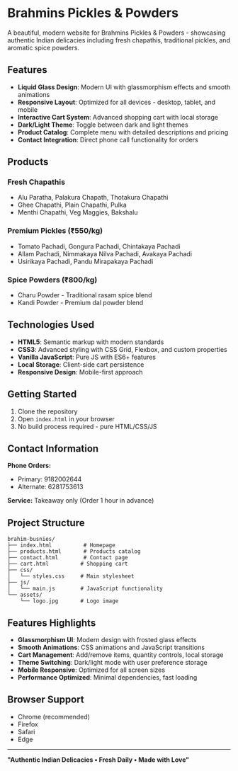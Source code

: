 # Brahmins Pickles & Powders

A beautiful, modern website for Brahmins Pickles & Powders - showcasing authentic Indian delicacies including fresh chapathis, traditional pickles, and aromatic spice powders.

## Features

- **Liquid Glass Design**: Modern UI with glassmorphism effects and smooth animations
- **Responsive Layout**: Optimized for all devices - desktop, tablet, and mobile
- **Interactive Cart System**: Advanced shopping cart with local storage
- **Dark/Light Theme**: Toggle between dark and light themes
- **Product Catalog**: Complete menu with detailed descriptions and pricing
- **Contact Integration**: Direct phone call functionality for orders

## Products

### Fresh Chapathis
- Alu Paratha, Palakura Chapath, Thotakura Chapathi
- Ghee Chapathi, Plain Chapathi, Pulka
- Menthi Chapathi, Veg Maggies, Bakshalu

### Premium Pickles (₹550/kg)
- Tomato Pachadi, Gongura Pachadi, Chintakaya Pachadi
- Allam Pachadi, Nimmakaya Nilva Pachadi, Avakaya Pachadi
- Usirikaya Pachadi, Pandu Mirapakaya Pachadi

### Spice Powders (₹800/kg)
- Charu Powder - Traditional rasam spice blend
- Kandi Powder - Premium dal powder blend

## Technologies Used

- **HTML5**: Semantic markup with modern standards
- **CSS3**: Advanced styling with CSS Grid, Flexbox, and custom properties
- **Vanilla JavaScript**: Pure JS with ES6+ features
- **Local Storage**: Client-side cart persistence
- **Responsive Design**: Mobile-first approach

## Getting Started

1. Clone the repository
2. Open `index.html` in your browser
3. No build process required - pure HTML/CSS/JS

## Contact Information

**Phone Orders:**
- Primary: 9182002644
- Alternate: 6281753613

**Service:** Takeaway only (Order 1 hour in advance)

## Project Structure

```
brahim-busnies/
├── index.html          # Homepage
├── products.html       # Products catalog
├── contact.html        # Contact page
├── cart.html          # Shopping cart
├── css/
│   └── styles.css     # Main stylesheet
├── js/
│   └── main.js        # JavaScript functionality
└── assets/
    └── logo.jpg       # Logo image
```

## Features Highlights

- **Glassmorphism UI**: Modern design with frosted glass effects
- **Smooth Animations**: CSS animations and JavaScript transitions
- **Cart Management**: Add/remove items, quantity controls, local storage
- **Theme Switching**: Dark/light mode with user preference storage
- **Mobile Responsive**: Optimized for all screen sizes
- **Performance Optimized**: Minimal dependencies, fast loading

## Browser Support

- Chrome (recommended)
- Firefox
- Safari
- Edge

---

**"Authentic Indian Delicacies • Fresh Daily • Made with Love"**